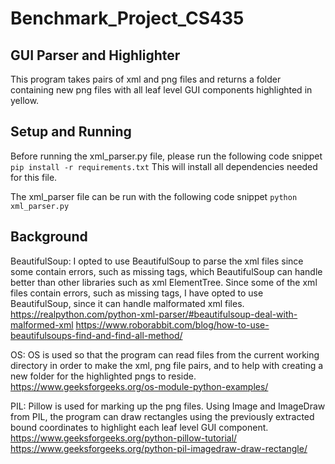 # Benchmark_Project_CS435

## GUI Parser and Highlighter

This program takes pairs of xml and png files and returns a folder containing new png files with all leaf level GUI components highlighted in yellow. 


## Setup and Running
Before running the xml_parser.py file, please run the following code snippet
`pip install -r requirements.txt`
This will install all dependencies needed for this file.

The xml_parser file can be run with the following code snippet
`python xml_parser.py`

## Background
BeautifulSoup: I opted to use BeautifulSoup to parse the xml files since some contain errors, such as missing tags, which BeautifulSoup can handle better than other libraries such as xml ElementTree.
Since some of the xml files contain errors, such as missing tags, I have opted to use BeautifulSoup, since it can handle malformated xml files. 
https://realpython.com/python-xml-parser/#beautifulsoup-deal-with-malformed-xml
https://www.roborabbit.com/blog/how-to-use-beautifulsoups-find-and-find-all-method/

OS: OS is used so that the program can read files from the current working directory in order to make the xml, png file pairs, and to help with creating a new folder for the highlighted pngs to reside.
https://www.geeksforgeeks.org/os-module-python-examples/

PIL: Pillow is used for marking up the png files. Using Image and ImageDraw from PIL, the program can draw rectangles using the previously extracted bound coordinates to highlight each leaf level GUI component.
https://www.geeksforgeeks.org/python-pillow-tutorial/
https://www.geeksforgeeks.org/python-pil-imagedraw-draw-rectangle/